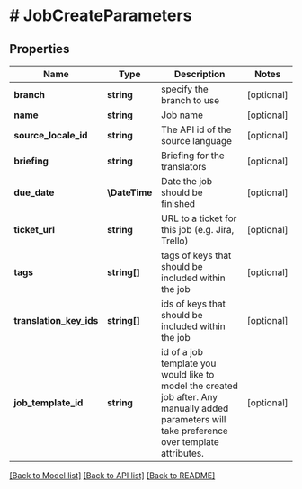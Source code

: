 # # JobCreateParameters

## Properties

Name | Type | Description | Notes
------------ | ------------- | ------------- | -------------
**branch** | **string** | specify the branch to use | [optional] 
**name** | **string** | Job name | [optional] 
**source_locale_id** | **string** | The API id of the source language | [optional] 
**briefing** | **string** | Briefing for the translators | [optional] 
**due_date** | **\DateTime** | Date the job should be finished | [optional] 
**ticket_url** | **string** | URL to a ticket for this job (e.g. Jira, Trello) | [optional] 
**tags** | **string[]** | tags of keys that should be included within the job | [optional] 
**translation_key_ids** | **string[]** | ids of keys that should be included within the job | [optional] 
**job_template_id** | **string** | id of a job template you would like to model the created job after. Any manually added parameters will take preference over template attributes. | [optional] 

[[Back to Model list]](../../README.md#documentation-for-models) [[Back to API list]](../../README.md#documentation-for-api-endpoints) [[Back to README]](../../README.md)


